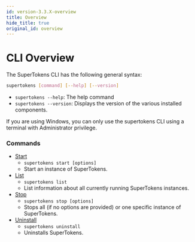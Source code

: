 ```yaml
---
id: version-3.3.X-overview
title: Overview
hide_title: true
original_id: overview
---
```


<!-- COPY DOCS -->
<!-- ./community/docs/supertokens-core/cli/overview.md -->

# CLI Overview

The SuperTokens CLI has the following general syntax:

```bash
supertokens [command] [--help] [--version]
```

- ```supertokens --help```: The help command
- ```supertokens --version```: Displays the version of the various installed components.

<div class="specialNote" style="margin-bottom: 20px">
If you are using Windows, you can only use the supertokens CLI using a terminal with Administrator privilege. 
</div>

### Commands
- [Start](./start)
    - ```supertokens start [options]```
    - Start an instance of SuperTokens.
- [List](./list)
    - ```supertokens list```
    - List information about all currently running SuperTokens instances.
- [Stop](./stop)
    - ```supertokens stop [options]```
    - Stops all (if no options are provided) or one specific instance of SuperTokens.
- [Uninstall](./uninstall)
    - ```supertokens uninstall```
    - Uninstalls SuperTokens.
